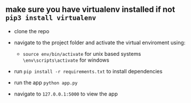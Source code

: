 
## make sure you have virtualenv installed if not ` pip3 install virtualenv`

- clone the repo
- navigate to the project folder and activate the virtual enviroment using:
	- `source env/bin/activate` for unix based systems  ` \env\scripts\activate` for windows
- run ` pip install -r requirements.txt ` to install dependencies

- run the app ` python app.py `

- navigate to `127.0.0.1:5000` to view the app


